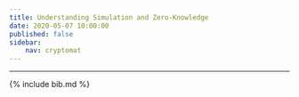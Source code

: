 ```yaml
---
title: Understanding Simulation and Zero-Knowledge
date: 2020-05-07 10:00:00
published: false
sidebar:
    nav: cryptomat
---
```


<!-- TODO:

A nice explanation of ZK via two games by Groth at MSR: https://youtu.be/KSZB9hsrh3c?t=1146

See ZK definition in 20.3.5 of Boneh-Shoup'23, which discusses why the simulator must have "extra power":
 - without extra power, it would allow anyone to forge proofs for x \notin L
 - and if you say, well, maybe the simulator could work just for x \in L and fail for x \notin L, then that gives a poly-time decider for L. since many L's are in NP or NP-complete, this will not work

Interesting subtleties to cover:

1. signatures are zkpoks of a secret key or not?

2. Simulation for deniable authentication should be 'straight line' (no rewinding allowed for some reason) according to Gennaro's presentation.
See:

 - straight line extraction[^BWN15e]: "An extractor is straight-line if it only
 sees a single execution of the prover (and learns the RO queries/answers that the
 prover makes), or rewinding if it is allowed to launch and interact with further
 copies of the prover (with the same coins used to produce the statement) before
 returning a witness"
 - Pass's paper on why: https://iacr.org/archive/crypto2003/27290315/27290315.pdf
 - https://www.dmi.unict.it/diraimondo/web/wp-content/uploads/papers/deniability-ake.pdf

3. NIZK versus interactive ZK: both have simulators, no? But NIZK guarantees are  weaker since you can send proof to others and convince them. How is the simulation different?

4. witness indistinguishability

5. adaptive ZK

-->

---

{% include bib.md %}
